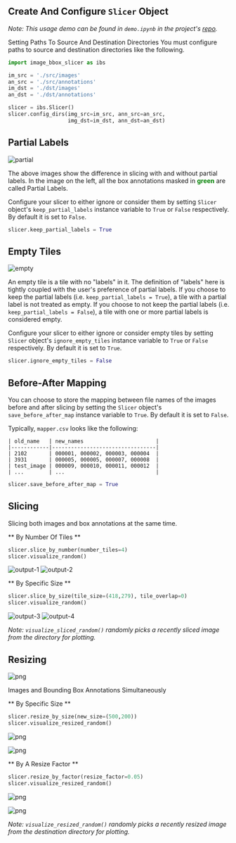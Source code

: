 ## Create And Configure `Slicer` Object
_Note: This usage demo can be found in `demo.ipynb` in the project's [repo](https://github.com/akshaychandra21/image_bbox_slicer)._

Setting Paths To Source And Destination Directories
You must configure paths to source and destination directories like the following. 

```python
import image_bbox_slicer as ibs

im_src = './src/images'
an_src = './src/annotations'
im_dst = './dst/images'
an_dst = './dst/annotations'

slicer = ibs.Slicer()
slicer.config_dirs(img_src=im_src, ann_src=an_src, 
                   img_dst=im_dst, ann_dst=an_dst)
```

## Partial Labels

![partial](img/partial_labels.jpg)

The above images show the difference in slicing with and without partial labels. In the image on the left, all the box annotations masked in <span style="color:green">**green**</span> are called Partial Labels. 

Configure your slicer to either ignore or consider them by setting `Slicer` object's `keep_partial_labels` instance variable to `True` or `False` respectively. By default it is set to `False`.

```python
slicer.keep_partial_labels = True
```

## Empty Tiles
![empty](img/empty_tiles.png)

An empty tile is a tile with no "labels" in it. The definition of "labels" here is tightly coupled with the user's preference of partial labels. If you choose to keep the partial labels (i.e. `keep_partial_labels = True`), a tile with a partial label is not treated as empty. If you choose to not keep the partial labels (i.e. `keep_partial_labels = False`), a tile with one or more partial labels is considered empty. 

Configure your slicer to either ignore or consider empty tiles by setting `Slicer` object's `ignore_empty_tiles` instance variable to `True` or `False` respectively. By default it is set to `True`.

```python
slicer.ignore_empty_tiles = False
```

## Before-After Mapping

You can choose to store the mapping between file names of the images before and after slicing by setting the `Slicer` object's `save_before_after_map` instance variable to `True`. By default it is set to `False`.

Typically, `mapper.csv` looks like the following:
```
| old_name   | new_names                       |
|------------|---------------------------------|
| 2102       | 000001, 000002, 000003, 000004  |
| 3931       | 000005, 000005, 000007, 000008  |
| test_image | 000009, 000010, 000011, 000012  |
| ...        | ...                             |
```


```python
slicer.save_before_after_map = True
```

## Slicing

Slicing both images and box annotations at the same time.

** By Number Of Tiles ** 


```python
slicer.slice_by_number(number_tiles=4)
slicer.visualize_random()
```

![output-1](img/output_10_1.png)
![output-2](img/output_10_2.png)

** By Specific Size ** 


```python
slicer.slice_by_size(tile_size=(418,279), tile_overlap=0)
slicer.visualize_random()
```

![output-3](img/output_12_1.png)
![output-4](img/output_12_2.png)

*Note: `visualize_sliced_random()` randomly picks a recently sliced image from the directory for plotting.*

## Resizing
![png](img/resize_demo.png)

Images and Bounding Box Annotations Simultaneously

** By Specific Size ** 


```python
slicer.resize_by_size(new_size=(500,200))
slicer.visualize_resized_random()
```


![png](img/output_18_0.png)


![png](img/output_18_1.png)


** By A Resize Factor **


```python
slicer.resize_by_factor(resize_factor=0.05)
slicer.visualize_resized_random()
```

![png](img/output_20_0.png)


![png](img/output_20_1.png)

_Note:_ 
*`visualize_resized_random()` randomly picks a recently resized image from the destination directory for plotting.*


